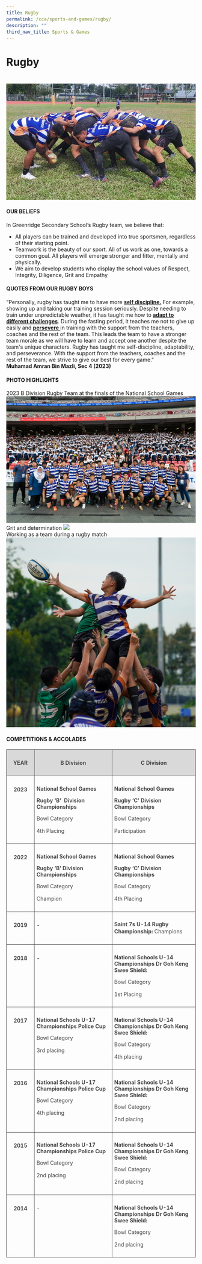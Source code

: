 ```yaml
---
title: Rugby
permalink: /cca/sports-and-games/rugby/
description: ""
third_nav_title: Sports & Games
---
```

#  Rugby
# 

![](/images/RUGBY/rugby-1.jpeg)

#### OUR BELIEFS
In Greenridge Secondary School’s Rugby team, we believe that:
- All players can be trained and developed into true sportsmen, regardless of their starting point.
-	Teamwork is the beauty of our sport. All of us work as one, towards a common goal. All players will emerge stronger and fitter, mentally and physically.
-	We aim to develop students who display the school values of Respect, Integrity, Diligence, Grit and Empathy


#### QUOTES FROM OUR RUGBY BOYS 
“Personally, rugby has taught me to have more <u>**self discipline.**</u> For example, showing up and taking our training session seriously. Despite needing to train under unpredictable weather, it has taught me how to <u>**adapt to different challenges**</u>. During the fasting period, it teaches me not to give up easily and <u> **persevere**  </u> in training with the support from the teachers, coaches and the rest of the team. This leads the team to have a stronger team morale as we will have to learn and accept one another despite the team's unique characters. Rugby has taught me self-discipline, adaptability, and perseverance. With the support from the teachers, coaches and the rest of the team, we strive to give our best for every game."    
**Muhamad Amran Bin Mazli, Sec 4 (2023)**




#### PHOTO HIGHLIGHTS

2023 B Division Rugby Team at the finals of the National School Games
![](/images/RUGBY/rugby-2p.png)\
Grit and determination
![](/images/RUGBY/rugby-3p.png)\
Working as a team during a rugby match
![](/images/RUGBY/rugby-4p.png)

#### COMPETITIONS &amp; ACCOLADES

   <!-- /\* Font Definitions \*/ @font-face {font-family:"Cambria Math"; panose-1:2 4 5 3 5 4 6 3 2 4; mso-font-charset:0; mso-generic-font-family:roman; mso-font-pitch:variable; mso-font-signature:-536869121 1107305727 33554432 0 415 0;} /\* Style Definitions \*/ p.MsoNormal, li.MsoNormal, div.MsoNormal {mso-style-unhide:no; mso-style-qformat:yes; mso-style-parent:""; margin:0cm; line-height:115%; mso-pagination:widow-orphan; font-size:11.0pt; font-family:"Arial",sans-serif; mso-fareast-font-family:Arial; mso-ansi-language:EN;} .MsoChpDefault {mso-style-type:export-only; mso-default-props:yes; font-family:"Arial",sans-serif; mso-ascii-font-family:Arial; mso-fareast-font-family:Arial; mso-hansi-font-family:Arial; mso-bidi-font-family:Arial; mso-font-kerning:0pt; mso-ligatures:none; mso-ansi-language:EN;} .MsoPapDefault {mso-style-type:export-only; line-height:115%;} @page WordSection1 {size:612.0pt 792.0pt; margin:72.0pt 72.0pt 72.0pt 72.0pt; mso-header-margin:36.0pt; mso-footer-margin:36.0pt; mso-paper-source:0;} div.WordSection1 {page:WordSection1;} -->

<table class="MsoNormalTable" border="1" cellspacing="0" cellpadding="0" width="624" style="border-collapse:collapse;mso-table-layout-alt:fixed;border:none;
 mso-yfti-tbllook:1536;mso-padding-alt:0cm 5.4pt 0cm 5.4pt;mso-border-insideh:
 cell-none;mso-border-insidev:cell-none"><tbody><tr style="mso-yfti-irow:0;mso-yfti-firstrow:yes;height:27.75pt"><td width="80" valign="top" style="width:60.0pt;border:solid #444444 1.0pt;
  mso-border-alt:solid #444444 .75pt;background:#D9D9D9;padding:8.0pt 4.0pt 8.0pt 4.0pt;
  height:27.75pt"><p class="MsoNormal" align="center" style="text-align:center;line-height:normal"><b style="mso-bidi-font-weight:normal"><span lang="EN" style="font-size:10.5pt;
  color:#454545">YEAR</span></b><span lang="EN" style="font-size:12.0pt;
  color:#484848"></span></p></td><td width="259" valign="top" style="width:194.25pt;border:solid #444444 1.0pt;
  border-left:none;mso-border-left-alt:solid #444444 .75pt;mso-border-alt:solid #444444 .75pt;
  background:#D9D9D9;padding:8.0pt 4.0pt 8.0pt 4.0pt;height:27.75pt"><p class="MsoNormal" align="center" style="text-align:center;line-height:normal"><b style="mso-bidi-font-weight:normal"><span lang="EN" style="font-size:10.5pt;
  color:#454545">B Division</span></b><span lang="EN" style="font-size:12.0pt;
  color:#484848"></span></p></td><td width="285" valign="top" style="width:213.75pt;border:solid #444444 1.0pt;
  border-left:none;mso-border-left-alt:solid #444444 .75pt;mso-border-alt:solid #444444 .75pt;
  background:#D9D9D9;padding:8.0pt 4.0pt 8.0pt 4.0pt;height:27.75pt"><p class="MsoNormal" align="center" style="text-align:center;line-height:normal"><b style="mso-bidi-font-weight:normal"><span lang="EN" style="font-size:10.5pt;
  color:#454545">C Division</span></b><span lang="EN" style="font-size:12.0pt;
  color:#484848"></span></p></td></tr><tr style="mso-yfti-irow:1;height:62.25pt"><td width="80" valign="top" style="width:60.0pt;border:solid #444444 1.0pt;
  border-top:none;mso-border-top-alt:solid #444444 .75pt;mso-border-alt:solid #444444 .75pt;
  padding:8.0pt 4.0pt 8.0pt 4.0pt;height:62.25pt"><p class="MsoNormal" align="center" style="text-align:center;line-height:normal"><b style="mso-bidi-font-weight:normal"><span lang="EN" style="font-size:10.5pt;
  color:#454545">2023</span></b><span lang="EN" style="font-size:12.0pt;
  color:#484848"></span></p></td><td width="259" valign="top" style="width:194.25pt;border-top:none;border-left:
  none;border-bottom:solid #444444 1.0pt;border-right:solid #444444 1.0pt;
  mso-border-top-alt:solid #444444 .75pt;mso-border-left-alt:solid #444444 .75pt;
  mso-border-alt:solid #444444 .75pt;padding:8.0pt 4.0pt 8.0pt 4.0pt;
  height:62.25pt"><p class="MsoNormal" style="line-height:normal"><b style="mso-bidi-font-weight:
  normal"><span lang="EN" style="font-size:10.5pt;color:#454545">National School Games</span></b></p><p class="MsoNormal" style="line-height:normal"><b style="mso-bidi-font-weight:
  normal"><span lang="EN" style="font-size:10.5pt;color:#454545">Rugby ‘B’<span style="mso-spacerun:yes">&nbsp; </span>Division Championships</span></b></p><p class="MsoNormal" style="line-height:normal"><span lang="EN" style="font-size:
  10.5pt;color:#454545">Bowl Category</span></p><p class="MsoNormal" style="line-height:normal"><span lang="EN" style="font-size:
  10.5pt;color:#454545">4th Placing</span><span lang="EN" style="font-size:12.0pt;
  color:#484848"></span></p></td><td width="285" valign="top" style="width:213.75pt;border-top:none;border-left:
  none;border-bottom:solid #444444 1.0pt;border-right:solid #444444 1.0pt;
  mso-border-top-alt:solid #444444 .75pt;mso-border-left-alt:solid #444444 .75pt;
  mso-border-alt:solid #444444 .75pt;padding:8.0pt 4.0pt 8.0pt 4.0pt;
  height:62.25pt"><p class="MsoNormal" style="line-height:normal"><b style="mso-bidi-font-weight:
  normal"><span lang="EN" style="font-size:10.5pt;color:#454545">National School Games</span></b></p><p class="MsoNormal" style="line-height:normal"><b style="mso-bidi-font-weight:
  normal"><span lang="EN" style="font-size:10.5pt;color:#454545">Rugby ‘C’ Division Championships</span></b></p><p class="MsoNormal" style="line-height:normal"><span lang="EN" style="font-size:
  10.5pt;color:#454545">Bowl Category</span></p><p class="MsoNormal" style="line-height:normal"><span lang="EN" style="font-size:
  10.5pt;color:#454545">Participation</span><span lang="EN" style="font-size:
  12.0pt;color:#484848"></span></p></td></tr><tr style="mso-yfti-irow:2;height:62.25pt"><td width="80" valign="top" style="width:60.0pt;border:solid #444444 1.0pt;
  border-top:none;mso-border-top-alt:solid #444444 .75pt;mso-border-alt:solid #444444 .75pt;
  padding:8.0pt 4.0pt 8.0pt 4.0pt;height:62.25pt"><p class="MsoNormal" align="center" style="text-align:center;line-height:normal"><b style="mso-bidi-font-weight:normal"><span lang="EN" style="font-size:10.5pt;
  color:#454545">2022</span></b><span lang="EN" style="font-size:12.0pt;
  color:#484848"></span></p></td><td width="259" valign="top" style="width:194.25pt;border-top:none;border-left:
  none;border-bottom:solid #444444 1.0pt;border-right:solid #444444 1.0pt;
  mso-border-top-alt:solid #444444 .75pt;mso-border-left-alt:solid #444444 .75pt;
  mso-border-alt:solid #444444 .75pt;padding:8.0pt 4.0pt 8.0pt 4.0pt;
  height:62.25pt"><p class="MsoNormal" style="line-height:normal"><b style="mso-bidi-font-weight:
  normal"><span lang="EN" style="font-size:10.5pt;color:#454545">National School Games</span></b></p><p class="MsoNormal" style="line-height:normal"><b style="mso-bidi-font-weight:
  normal"><span lang="EN" style="font-size:10.5pt;color:#454545">Rugby ‘B’ Division Championships</span></b></p><p class="MsoNormal" style="line-height:normal"><span lang="EN" style="font-size:
  10.5pt;color:#454545">Bowl Category</span></p><p class="MsoNormal" style="line-height:normal"><span lang="EN" style="font-size:
  10.5pt;color:#454545">Champion</span><span lang="EN" style="font-size:12.0pt;
  color:#484848"></span></p></td><td width="285" valign="top" style="width:213.75pt;border-top:none;border-left:
  none;border-bottom:solid #444444 1.0pt;border-right:solid #444444 1.0pt;
  mso-border-top-alt:solid #444444 .75pt;mso-border-left-alt:solid #444444 .75pt;
  mso-border-alt:solid #444444 .75pt;padding:8.0pt 4.0pt 8.0pt 4.0pt;
  height:62.25pt"><p class="MsoNormal" style="line-height:normal"><b style="mso-bidi-font-weight:
  normal"><span lang="EN" style="font-size:10.5pt;color:#454545">National School Games</span></b></p><p class="MsoNormal" style="line-height:normal"><b style="mso-bidi-font-weight:
  normal"><span lang="EN" style="font-size:10.5pt;color:#454545">Rugby ‘C’ Division Championships</span></b></p><p class="MsoNormal" style="line-height:normal"><span lang="EN" style="font-size:
  10.5pt;color:#454545">Bowl Category</span></p><p class="MsoNormal" style="line-height:normal"><span lang="EN" style="font-size:
  10.5pt;color:#454545">4th Placing</span><span lang="EN" style="font-size:12.0pt;
  color:#484848"></span></p></td></tr><tr style="mso-yfti-irow:3;height:27.75pt"><td width="80" valign="top" style="width:60.0pt;border:solid #444444 1.0pt;
  border-top:none;mso-border-top-alt:solid #444444 .75pt;mso-border-alt:solid #444444 .75pt;
  padding:8.0pt 4.0pt 8.0pt 4.0pt;height:27.75pt"><p class="MsoNormal" align="center" style="text-align:center;line-height:normal"><b style="mso-bidi-font-weight:normal"><span lang="EN" style="font-size:10.5pt;
  color:#454545">2019</span></b><span lang="EN" style="font-size:12.0pt;
  color:#484848"></span></p></td><td width="259" valign="top" style="width:194.25pt;border-top:none;border-left:
  none;border-bottom:solid #444444 1.0pt;border-right:solid #444444 1.0pt;
  mso-border-top-alt:solid #444444 .75pt;mso-border-left-alt:solid #444444 .75pt;
  mso-border-alt:solid #444444 .75pt;padding:8.0pt 4.0pt 8.0pt 4.0pt;
  height:27.75pt"><p class="MsoNormal" style="line-height:normal"><b style="mso-bidi-font-weight:
  normal"><span lang="EN" style="font-size:10.5pt;color:#454545">-</span></b><span lang="EN" style="font-size:12.0pt;color:#484848"></span></p></td><td width="285" valign="top" style="width:213.75pt;border-top:none;border-left:
  none;border-bottom:solid #444444 1.0pt;border-right:solid #444444 1.0pt;
  mso-border-top-alt:solid #444444 .75pt;mso-border-left-alt:solid #444444 .75pt;
  mso-border-alt:solid #444444 .75pt;padding:8.0pt 4.0pt 8.0pt 4.0pt;
  height:27.75pt"><p class="MsoNormal" style="line-height:normal"><b style="mso-bidi-font-weight:
  normal"><span lang="EN" style="font-size:10.5pt;color:#454545">Saint 7s U-14 Rugby Championship:</span></b><span lang="EN" style="font-size:10.5pt;
  color:#454545"> Champions</span><span lang="EN" style="font-size:12.0pt;
  color:#484848"></span></p></td></tr><tr style="mso-yfti-irow:4;height:39.0pt"><td width="80" valign="top" style="width:60.0pt;border:solid #444444 1.0pt;
  border-top:none;mso-border-top-alt:solid #444444 .75pt;mso-border-alt:solid #444444 .75pt;
  padding:8.0pt 4.0pt 8.0pt 4.0pt;height:39.0pt"><p class="MsoNormal" align="center" style="text-align:center;line-height:normal"><b style="mso-bidi-font-weight:normal"><span lang="EN" style="font-size:10.5pt;
  color:#454545">2018</span></b><span lang="EN" style="font-size:12.0pt;
  color:#484848"></span></p></td><td width="259" valign="top" style="width:194.25pt;border-top:none;border-left:
  none;border-bottom:solid #444444 1.0pt;border-right:solid #444444 1.0pt;
  mso-border-top-alt:solid #444444 .75pt;mso-border-left-alt:solid #444444 .75pt;
  mso-border-alt:solid #444444 .75pt;padding:8.0pt 4.0pt 8.0pt 4.0pt;
  height:39.0pt"><p class="MsoNormal" style="line-height:normal"><b style="mso-bidi-font-weight:
  normal"><span lang="EN" style="font-size:10.5pt;color:#454545">-</span></b><span lang="EN" style="font-size:12.0pt;color:#484848"></span></p></td><td width="285" valign="top" style="width:213.75pt;border-top:none;border-left:
  none;border-bottom:solid #444444 1.0pt;border-right:solid #444444 1.0pt;
  mso-border-top-alt:solid #444444 .75pt;mso-border-left-alt:solid #444444 .75pt;
  mso-border-alt:solid #444444 .75pt;padding:8.0pt 4.0pt 8.0pt 4.0pt;
  height:39.0pt"><p class="MsoNormal" style="line-height:normal"><b style="mso-bidi-font-weight:
  normal"><span lang="EN" style="font-size:10.5pt;color:#454545">National Schools U-14 Championships Dr Goh Keng Swee Shield:</span></b><span lang="EN" style="font-size:10.5pt;color:#454545"></span></p><p class="MsoNormal" style="line-height:normal"><span lang="EN" style="font-size:
  10.5pt;color:#454545">Bowl Category</span></p><p class="MsoNormal" style="line-height:normal"><span lang="EN" style="font-size:
  10.5pt;color:#454545">1st Placing</span><span lang="EN" style="font-size:12.0pt;
  color:#484848"></span></p></td></tr><tr style="mso-yfti-irow:5;height:27.75pt"><td width="80" valign="top" style="width:60.0pt;border:solid #444444 1.0pt;
  border-top:none;mso-border-top-alt:solid #444444 .75pt;mso-border-alt:solid #444444 .75pt;
  padding:8.0pt 4.0pt 8.0pt 4.0pt;height:27.75pt"><p class="MsoNormal" align="center" style="text-align:center;line-height:normal"><b style="mso-bidi-font-weight:normal"><span lang="EN" style="font-size:10.5pt;
  color:#454545">2017</span></b><span lang="EN" style="font-size:12.0pt;
  color:#484848"></span></p></td><td width="259" valign="top" style="width:194.25pt;border-top:none;border-left:
  none;border-bottom:solid #444444 1.0pt;border-right:solid #444444 1.0pt;
  mso-border-top-alt:solid #444444 .75pt;mso-border-left-alt:solid #444444 .75pt;
  mso-border-alt:solid #444444 .75pt;padding:8.0pt 4.0pt 8.0pt 4.0pt;
  height:27.75pt"><p class="MsoNormal" style="line-height:normal"><b style="mso-bidi-font-weight:
  normal"><span lang="EN" style="font-size:10.5pt;color:#454545">National Schools U-17 Championships Police Cup</span></b><span lang="EN" style="font-size:10.5pt;
  color:#454545"></span></p><p class="MsoNormal" style="line-height:normal"><span lang="EN" style="font-size:
  10.5pt;color:#454545">Bowl Category</span></p><p class="MsoNormal" style="line-height:normal"><span lang="EN" style="font-size:
  10.5pt;color:#454545">3rd placing</span><span lang="EN" style="font-size:12.0pt;
  color:#484848"></span></p></td><td width="285" valign="top" style="width:213.75pt;border-top:none;border-left:
  none;border-bottom:solid #444444 1.0pt;border-right:solid #444444 1.0pt;
  mso-border-top-alt:solid #444444 .75pt;mso-border-left-alt:solid #444444 .75pt;
  mso-border-alt:solid #444444 .75pt;padding:8.0pt 4.0pt 8.0pt 4.0pt;
  height:27.75pt"><p class="MsoNormal" style="line-height:normal"><b style="mso-bidi-font-weight:
  normal"><span lang="EN" style="font-size:10.5pt;color:#454545">National Schools U-14 Championships Dr Goh Keng Swee Shield:</span></b><span lang="EN" style="font-size:10.5pt;color:#454545"></span></p><p class="MsoNormal" style="line-height:normal"><span lang="EN" style="font-size:
  10.5pt;color:#454545">Bowl Category</span></p><p class="MsoNormal" style="line-height:normal"><span lang="EN" style="font-size:
  10.5pt;color:#454545">4th placing</span><span lang="EN" style="font-size:12.0pt;
  color:#484848"></span></p></td></tr><tr style="mso-yfti-irow:6;height:27.75pt"><td width="80" valign="top" style="width:60.0pt;border:solid #444444 1.0pt;
  border-top:none;mso-border-top-alt:solid #444444 .75pt;mso-border-alt:solid #444444 .75pt;
  padding:8.0pt 4.0pt 8.0pt 4.0pt;height:27.75pt"><p class="MsoNormal" align="center" style="text-align:center;line-height:normal"><b style="mso-bidi-font-weight:normal"><span lang="EN" style="font-size:10.5pt;
  color:#454545">2016</span></b><span lang="EN" style="font-size:12.0pt;
  color:#484848"></span></p></td><td width="259" valign="top" style="width:194.25pt;border-top:none;border-left:
  none;border-bottom:solid #444444 1.0pt;border-right:solid #444444 1.0pt;
  mso-border-top-alt:solid #444444 .75pt;mso-border-left-alt:solid #444444 .75pt;
  mso-border-alt:solid #444444 .75pt;padding:8.0pt 4.0pt 8.0pt 4.0pt;
  height:27.75pt"><p class="MsoNormal" style="line-height:normal"><b style="mso-bidi-font-weight:
  normal"><span lang="EN" style="font-size:10.5pt;color:#454545">National Schools U-17 Championships Police Cup</span></b><span lang="EN" style="font-size:10.5pt;
  color:#454545"></span></p><p class="MsoNormal" style="line-height:normal"><span lang="EN" style="font-size:
  10.5pt;color:#454545">Bowl Category</span></p><p class="MsoNormal" style="line-height:normal"><span lang="EN" style="font-size:
  10.5pt;color:#454545">4th placing</span><span lang="EN" style="font-size:12.0pt;
  color:#484848"></span></p></td><td width="285" valign="top" style="width:213.75pt;border-top:none;border-left:
  none;border-bottom:solid #444444 1.0pt;border-right:solid #444444 1.0pt;
  mso-border-top-alt:solid #444444 .75pt;mso-border-left-alt:solid #444444 .75pt;
  mso-border-alt:solid #444444 .75pt;padding:8.0pt 4.0pt 8.0pt 4.0pt;
  height:27.75pt"><p class="MsoNormal" style="line-height:normal"><b style="mso-bidi-font-weight:
  normal"><span lang="EN" style="font-size:10.5pt;color:#454545">National Schools U-14 Championships Dr Goh Keng Swee Shield:</span></b><span lang="EN" style="font-size:10.5pt;color:#454545"></span></p><p class="MsoNormal" style="line-height:normal"><span lang="EN" style="font-size:
  10.5pt;color:#454545">Bowl Category</span></p><p class="MsoNormal" style="line-height:normal"><span lang="EN" style="font-size:
  10.5pt;color:#454545">2nd placing</span><span lang="EN" style="font-size:12.0pt;
  color:#484848"></span></p></td></tr><tr style="mso-yfti-irow:7;height:27.75pt"><td width="80" valign="top" style="width:60.0pt;border:solid #444444 1.0pt;
  border-top:none;mso-border-top-alt:solid #444444 .75pt;mso-border-alt:solid #444444 .75pt;
  padding:8.0pt 4.0pt 8.0pt 4.0pt;height:27.75pt"><p class="MsoNormal" align="center" style="text-align:center;line-height:normal"><b style="mso-bidi-font-weight:normal"><span lang="EN" style="font-size:10.5pt;
  color:#454545">2015</span></b><span lang="EN" style="font-size:12.0pt;
  color:#484848"></span></p></td><td width="259" valign="top" style="width:194.25pt;border-top:none;border-left:
  none;border-bottom:solid #444444 1.0pt;border-right:solid #444444 1.0pt;
  mso-border-top-alt:solid #444444 .75pt;mso-border-left-alt:solid #444444 .75pt;
  mso-border-alt:solid #444444 .75pt;padding:8.0pt 4.0pt 8.0pt 4.0pt;
  height:27.75pt"><p class="MsoNormal" style="line-height:normal"><b style="mso-bidi-font-weight:
  normal"><span lang="EN" style="font-size:10.5pt;color:#454545">National Schools U-17 Championships Police Cup</span></b><span lang="EN" style="font-size:10.5pt;
  color:#454545"></span></p><p class="MsoNormal" style="line-height:normal"><span lang="EN" style="font-size:
  10.5pt;color:#454545">Bowl Category</span></p><p class="MsoNormal" style="line-height:normal"><span lang="EN" style="font-size:
  10.5pt;color:#454545">2nd placing</span><span lang="EN" style="font-size:12.0pt;
  color:#484848"></span></p></td><td width="285" valign="top" style="width:213.75pt;border-top:none;border-left:
  none;border-bottom:solid #444444 1.0pt;border-right:solid #444444 1.0pt;
  mso-border-top-alt:solid #444444 .75pt;mso-border-left-alt:solid #444444 .75pt;
  mso-border-alt:solid #444444 .75pt;padding:8.0pt 4.0pt 8.0pt 4.0pt;
  height:27.75pt"><p class="MsoNormal" style="line-height:normal"><b style="mso-bidi-font-weight:
  normal"><span lang="EN" style="font-size:10.5pt;color:#454545">National Schools U-14 Championships Dr Goh Keng Swee Shield:</span></b><span lang="EN" style="font-size:10.5pt;color:#454545"></span></p><p class="MsoNormal" style="line-height:normal"><span lang="EN" style="font-size:
  10.5pt;color:#454545">Bowl Category</span></p><p class="MsoNormal" style="line-height:normal"><span lang="EN" style="font-size:
  10.5pt;color:#454545">2nd placing</span><span lang="EN" style="font-size:12.0pt;
  color:#484848"></span></p></td></tr><tr style="mso-yfti-irow:8;mso-yfti-lastrow:yes;height:27.75pt"><td width="80" valign="top" style="width:60.0pt;border:solid #444444 1.0pt;
  border-top:none;mso-border-top-alt:solid #444444 .75pt;mso-border-alt:solid #444444 .75pt;
  padding:8.0pt 4.0pt 8.0pt 4.0pt;height:27.75pt"><p class="MsoNormal" align="center" style="text-align:center;line-height:normal"><b style="mso-bidi-font-weight:normal"><span lang="EN" style="font-size:10.5pt;
  color:#454545">2014</span></b><span lang="EN" style="font-size:12.0pt;
  color:#484848"></span></p></td><td width="259" valign="top" style="width:194.25pt;border-top:none;border-left:
  none;border-bottom:solid #444444 1.0pt;border-right:solid #444444 1.0pt;
  mso-border-top-alt:solid #444444 .75pt;mso-border-left-alt:solid #444444 .75pt;
  mso-border-alt:solid #444444 .75pt;padding:8.0pt 4.0pt 8.0pt 4.0pt;
  height:27.75pt"><p class="MsoNormal" style="line-height:normal"><span lang="EN" style="font-size:
  10.5pt;color:#454545">-</span><span lang="EN" style="font-size:12.0pt;
  color:#484848"></span></p></td><td width="285" valign="top" style="width:213.75pt;border-top:none;border-left:
  none;border-bottom:solid #444444 1.0pt;border-right:solid #444444 1.0pt;
  mso-border-top-alt:solid #444444 .75pt;mso-border-left-alt:solid #444444 .75pt;
  mso-border-alt:solid #444444 .75pt;padding:8.0pt 4.0pt 8.0pt 4.0pt;
  height:27.75pt"><p class="MsoNormal" style="line-height:normal"><b style="mso-bidi-font-weight:
  normal"><span lang="EN" style="font-size:10.5pt;color:#454545">National Schools U-14 Championships Dr Goh Keng Swee Shield:</span></b><span lang="EN" style="font-size:10.5pt;color:#454545"></span></p><p class="MsoNormal" style="line-height:normal"><span lang="EN" style="font-size:
  10.5pt;color:#454545">Bowl Category</span></p><p class="MsoNormal" style="line-height:normal"><span lang="EN" style="font-size:
  10.5pt;color:#454545">2nd placing</span><span lang="EN" style="font-size:12.0pt;
  color:#484848"></span></p></td></tr></tbody></table>